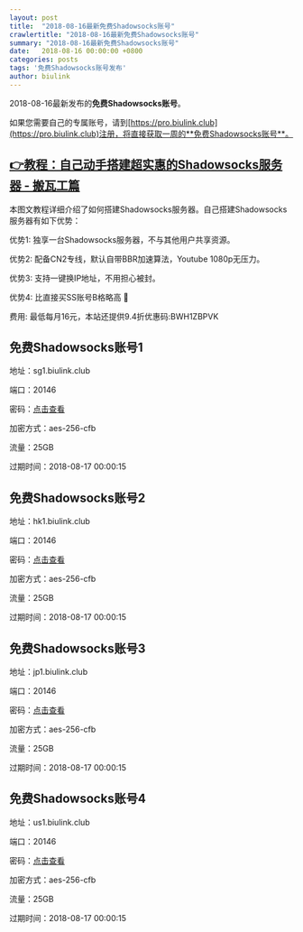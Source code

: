```yaml
---
layout: post
title:  "2018-08-16最新免费Shadowsocks账号"
crawlertitle: "2018-08-16最新免费Shadowsocks账号"
summary: "2018-08-16最新免费Shadowsocks账号"
date:   2018-08-16 00:00:00 +0800
categories: posts
tags: '免费Shadowsocks账号发布'
author: biulink
---
```


2018-08-16最新发布的**免费Shadowsocks账号**。

如果您需要自己的专属账号，请到[https://pro.biulink.club](https://pro.biulink.club)注册，将直接获取一周的**免费Shadowsocks账号**。

## [👉教程：自己动手搭建超实惠的Shadowsocks服务器 - 搬瓦工篇](https://github.com/Biulink/ShadowsocksTutorials/blob/master/%E6%95%99%E6%82%A8%E8%87%AA%E5%B7%B1%E5%8A%A8%E6%89%8B%E6%90%AD%E5%BB%BA%E8%B6%85%E5%AE%9E%E6%83%A0%E7%9A%84Shadowsocks%E6%9C%8D%E5%8A%A1%E5%99%A8%20-%20%E6%90%AC%E7%93%A6%E5%B7%A5%E7%AF%87.md)
  
  本图文教程详细介绍了如何搭建Shadowsocks服务器。自己搭建Shadowsocks服务器有如下优势：

  优势1: 独享一台Shadowsocks服务器，不与其他用户共享资源。

  优势2: 配备CN2专线，默认自带BBR加速算法，Youtube 1080p无压力。

  优势3: 支持一键换IP地址，不用担心被封。

  优势4: 比直接买SS账号B格略高 🙂

  费用: 最低每月16元，本站还提供9.4折优惠码:BWH1ZBPVK  
## 免费Shadowsocks账号1

地址：sg1.biulink.club

端口：20146

密码：[点击查看](https://github.com/Biulink/ShadowsocksTutorials/blob/master/publish/2018-08-16%E6%9C%80%E6%96%B0%E5%85%8D%E8%B4%B9Shadowsocks%E8%B4%A6%E5%8F%B7.md)

加密方式：aes-256-cfb

流量：25GB

过期时间：2018-08-17 00:00:15

## 免费Shadowsocks账号2

地址：hk1.biulink.club

端口：20146

密码：[点击查看](https://github.com/Biulink/ShadowsocksTutorials/blob/master/publish/2018-08-16%E6%9C%80%E6%96%B0%E5%85%8D%E8%B4%B9Shadowsocks%E8%B4%A6%E5%8F%B7.md)

加密方式：aes-256-cfb

流量：25GB

过期时间：2018-08-17 00:00:15

## 免费Shadowsocks账号3

地址：jp1.biulink.club

端口：20146

密码：[点击查看](https://github.com/Biulink/ShadowsocksTutorials/blob/master/publish/2018-08-16%E6%9C%80%E6%96%B0%E5%85%8D%E8%B4%B9Shadowsocks%E8%B4%A6%E5%8F%B7.md)

加密方式：aes-256-cfb

流量：25GB

过期时间：2018-08-17 00:00:15

## 免费Shadowsocks账号4

地址：us1.biulink.club

端口：20146

密码：[点击查看](https://github.com/Biulink/ShadowsocksTutorials/blob/master/publish/2018-08-16%E6%9C%80%E6%96%B0%E5%85%8D%E8%B4%B9Shadowsocks%E8%B4%A6%E5%8F%B7.md)

加密方式：aes-256-cfb

流量：25GB

过期时间：2018-08-17 00:00:15

